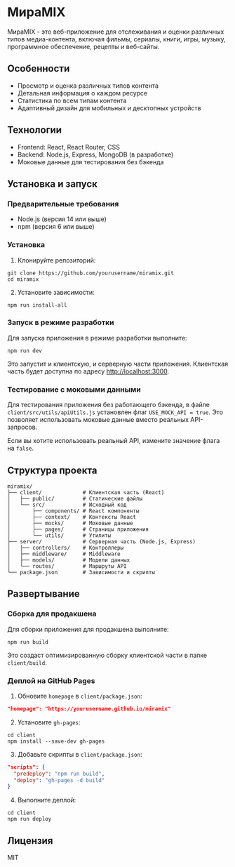 # МираMIX

МираMIX - это веб-приложение для отслеживания и оценки различных типов медиа-контента, включая фильмы, сериалы, книги, игры, музыку, программное обеспечение, рецепты и веб-сайты.

## Особенности

- Просмотр и оценка различных типов контента
- Детальная информация о каждом ресурсе
- Статистика по всем типам контента
- Адаптивный дизайн для мобильных и десктопных устройств

## Технологии

- Frontend: React, React Router, CSS
- Backend: Node.js, Express, MongoDB (в разработке)
- Моковые данные для тестирования без бэкенда

## Установка и запуск

### Предварительные требования

- Node.js (версия 14 или выше)
- npm (версия 6 или выше)

### Установка

1. Клонируйте репозиторий:
```
git clone https://github.com/yourusername/miramix.git
cd miramix
```

2. Установите зависимости:
```
npm run install-all
```

### Запуск в режиме разработки

Для запуска приложения в режиме разработки выполните:

```
npm run dev
```

Это запустит и клиентскую, и серверную части приложения. Клиентская часть будет доступна по адресу [http://localhost:3000](http://localhost:3000).

### Тестирование с моковыми данными

Для тестирования приложения без работающего бэкенда, в файле `client/src/utils/apiUtils.js` установлен флаг `USE_MOCK_API = true`. Это позволяет использовать моковые данные вместо реальных API-запросов.

Если вы хотите использовать реальный API, измените значение флага на `false`.

## Структура проекта

```
miramix/
├── client/             # Клиентская часть (React)
│   ├── public/         # Статические файлы
│   └── src/            # Исходный код
│       ├── components/ # React компоненты
│       ├── context/    # Контексты React
│       ├── mocks/      # Моковые данные
│       ├── pages/      # Страницы приложения
│       └── utils/      # Утилиты
├── server/             # Серверная часть (Node.js, Express)
│   ├── controllers/    # Контроллеры
│   ├── middleware/     # Middleware
│   ├── models/         # Модели данных
│   └── routes/         # Маршруты API
└── package.json        # Зависимости и скрипты
```

## Развертывание

### Сборка для продакшена

Для сборки приложения для продакшена выполните:

```
npm run build
```

Это создаст оптимизированную сборку клиентской части в папке `client/build`.

### Деплой на GitHub Pages

1. Обновите `homepage` в `client/package.json`:
```json
"homepage": "https://yourusername.github.io/miramix"
```

2. Установите `gh-pages`:
```
cd client
npm install --save-dev gh-pages
```

3. Добавьте скрипты в `client/package.json`:
```json
"scripts": {
  "predeploy": "npm run build",
  "deploy": "gh-pages -d build"
}
```

4. Выполните деплой:
```
cd client
npm run deploy
```

## Лицензия

MIT 